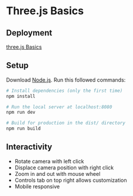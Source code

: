 # Three.js Basics

## Deployment
[three.js Basics](https://three-js-basics.vercel.app/)

## Setup
Download [Node.js](https://nodejs.org/en/download/).
Run this followed commands:

``` bash
# Install dependencies (only the first time)
npm install

# Run the local server at localhost:8080
npm run dev

# Build for production in the dist/ directory
npm run build
```
## Interactivity
- Rotate camera with left click
- Displace camera position with right click
- Zoom in and out with mouse wheel
- Controls tab on top right allows customization
- Mobile responsive
